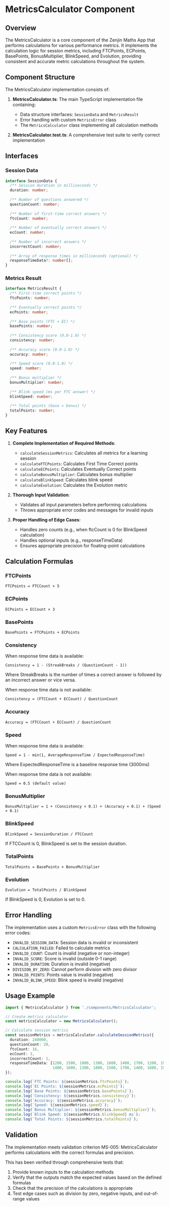 # MetricsCalculator Component

## Overview

The MetricsCalculator is a core component of the Zenjin Maths App that performs calculations for various performance metrics. It implements the calculation logic for session metrics, including FTCPoints, ECPoints, BasePoints, BonusMultiplier, BlinkSpeed, and Evolution, providing consistent and accurate metric calculations throughout the system.

## Component Structure

The MetricsCalculator implementation consists of:

1. **MetricsCalculator.ts**: The main TypeScript implementation file containing:
   - Data structure interfaces: `SessionData` and `MetricsResult`
   - Error handling with custom `MetricsError` class
   - The `MetricsCalculator` class implementing all calculation methods

2. **MetricsCalculator.test.ts**: A comprehensive test suite to verify correct implementation

## Interfaces

### Session Data

```typescript
interface SessionData {
  /** Session duration in milliseconds */
  duration: number;
  
  /** Number of questions answered */
  questionCount: number;
  
  /** Number of first-time correct answers */
  ftcCount: number;
  
  /** Number of eventually correct answers */
  ecCount: number;
  
  /** Number of incorrect answers */
  incorrectCount: number;
  
  /** Array of response times in milliseconds (optional) */
  responseTimeData?: number[];
}
```

### Metrics Result

```typescript
interface MetricsResult {
  /** First-time correct points */
  ftcPoints: number;
  
  /** Eventually correct points */
  ecPoints: number;
  
  /** Base points (FTC + EC) */
  basePoints: number;
  
  /** Consistency score (0.0-1.0) */
  consistency: number;
  
  /** Accuracy score (0.0-1.0) */
  accuracy: number;
  
  /** Speed score (0.0-1.0) */
  speed: number;
  
  /** Bonus multiplier */
  bonusMultiplier: number;
  
  /** Blink speed (ms per FTC answer) */
  blinkSpeed: number;
  
  /** Total points (base × bonus) */
  totalPoints: number;
}
```

## Key Features

1. **Complete Implementation of Required Methods**:
   - `calculateSessionMetrics`: Calculates all metrics for a learning session
   - `calculateFTCPoints`: Calculates First Time Correct points
   - `calculateECPoints`: Calculates Eventually Correct points
   - `calculateBonusMultiplier`: Calculates bonus multiplier
   - `calculateBlinkSpeed`: Calculates blink speed
   - `calculateEvolution`: Calculates the Evolution metric

2. **Thorough Input Validation**:
   - Validates all input parameters before performing calculations
   - Throws appropriate error codes and messages for invalid inputs

3. **Proper Handling of Edge Cases**:
   - Handles zero counts (e.g., when ftcCount is 0 for BlinkSpeed calculation)
   - Handles optional inputs (e.g., responseTimeData)
   - Ensures appropriate precision for floating-point calculations

## Calculation Formulas

### FTCPoints
```
FTCPoints = FTCCount × 5
```

### ECPoints
```
ECPoints = ECCount × 3
```

### BasePoints
```
BasePoints = FTCPoints + ECPoints
```

### Consistency
When response time data is available:
```
Consistency = 1 - (StreakBreaks / (QuestionCount - 1))
```
Where StreakBreaks is the number of times a correct answer is followed by an incorrect answer or vice versa.

When response time data is not available:
```
Consistency = (FTCCount + ECCount) / QuestionCount
```

### Accuracy
```
Accuracy = (FTCCount + ECCount) / QuestionCount
```

### Speed
When response time data is available:
```
Speed = 1 - min(1, AverageResponseTime / ExpectedResponseTime)
```
Where ExpectedResponseTime is a baseline response time (3000ms)

When response time data is not available:
```
Speed = 0.5 (default value)
```

### BonusMultiplier
```
BonusMultiplier = 1 + (Consistency × 0.1) + (Accuracy × 0.1) + (Speed × 0.1)
```

### BlinkSpeed
```
BlinkSpeed = SessionDuration / FTCCount
```
If FTCCount is 0, BlinkSpeed is set to the session duration.

### TotalPoints
```
TotalPoints = BasePoints × BonusMultiplier
```

### Evolution
```
Evolution = TotalPoints / BlinkSpeed
```
If BlinkSpeed is 0, Evolution is set to 0.

## Error Handling

The implementation uses a custom `MetricsError` class with the following error codes:

- `INVALID_SESSION_DATA`: Session data is invalid or inconsistent
- `CALCULATION_FAILED`: Failed to calculate metrics
- `INVALID_COUNT`: Count is invalid (negative or non-integer)
- `INVALID_SCORE`: Score is invalid (outside 0-1 range)
- `INVALID_DURATION`: Duration is invalid (negative)
- `DIVISION_BY_ZERO`: Cannot perform division with zero divisor
- `INVALID_POINTS`: Points value is invalid (negative)
- `INVALID_BLINK_SPEED`: Blink speed is invalid (negative)

## Usage Example

```typescript
import { MetricsCalculator } from './components/MetricsCalculator';

// Create metrics calculator
const metricsCalculator = new MetricsCalculator();

// Calculate session metrics
const sessionMetrics = metricsCalculator.calculateSessionMetrics({
  duration: 240000,
  questionCount: 20,
  ftcCount: 16,
  ecCount: 3,
  incorrectCount: 1,
  responseTimeData: [1200, 1500, 1800, 1300, 1600, 1400, 1700, 1200, 1900, 1500, 
                     1400, 1600, 1300, 1800, 1500, 1700, 1400, 1600, 1500, 1700]
});

console.log(`FTC Points: ${sessionMetrics.ftcPoints}`);
console.log(`EC Points: ${sessionMetrics.ecPoints}`);
console.log(`Base Points: ${sessionMetrics.basePoints}`);
console.log(`Consistency: ${sessionMetrics.consistency}`);
console.log(`Accuracy: ${sessionMetrics.accuracy}`);
console.log(`Speed: ${sessionMetrics.speed}`);
console.log(`Bonus Multiplier: ${sessionMetrics.bonusMultiplier}`);
console.log(`Blink Speed: ${sessionMetrics.blinkSpeed} ms`);
console.log(`Total Points: ${sessionMetrics.totalPoints}`);
```

## Validation

The implementation meets validation criterion MS-005: MetricsCalculator performs calculations with the correct formulas and precision.

This has been verified through comprehensive tests that:
1. Provide known inputs to the calculation methods
2. Verify that the outputs match the expected values based on the defined formulas
3. Check that the precision of the calculations is appropriate
4. Test edge cases such as division by zero, negative inputs, and out-of-range values
